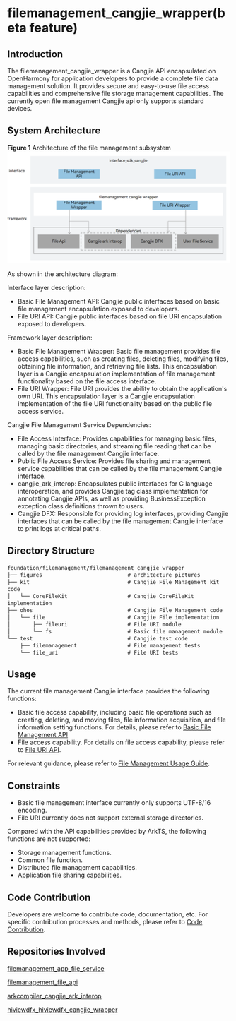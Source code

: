 # filemanagement_cangjie_wrapper(beta feature)

## Introduction

The filemanagement_cangjie_wrapper is a Cangjie API encapsulated on OpenHarmony for application developers to provide a complete file data management solution. It provides secure and easy-to-use file access capabilities and comprehensive file storage management capabilities. The currently open file management Cangjie api only supports standard devices.

## System Architecture

**Figure 1** Architecture of the file management subsystem
![filemanagement_cangjie_wrapper architecture](figures/filemanagement_cangjie_wrapper_architecture_en.png)

As shown in the architecture diagram:

Interface layer description:

- Basic File Management API: Cangjie public interfaces based on basic file management encapsulation exposed to developers.
- File URI API: Cangjie public interfaces based on file URI encapsulation exposed to developers.

Framework layer description:

- Basic File Management Wrapper: Basic file management provides file access capabilities, such as creating files, deleting files, modifying files, obtaining file information, and retrieving file lists. This encapsulation layer is a Cangjie encapsulation implementation of file management functionality based on the file access interface.
- File URI Wrapper: File URI provides the ability to obtain the application's own URI. This encapsulation layer is a Cangjie encapsulation implementation of the file URI functionality based on the public file access service.

Cangjie File Management Service Dependencies:

- File Access Interface: Provides capabilities for managing basic files, managing basic directories, and streaming file reading that can be called by the file management Cangjie interface.
- Public File Access Service: Provides file sharing and management service capabilities that can be called by the file management Cangjie interface.
- cangjie_ark_interop: Encapsulates public interfaces for C language interoperation, and provides Cangjie tag class implementation for annotating Cangjie APIs, as well as providing BusinessException exception class definitions thrown to users.
- Cangjie DFX: Responsible for providing log interfaces, providing Cangjie interfaces that can be called by the file management Cangjie interface to print logs at critical paths.

## Directory Structure

```
foundation/filemanagement/filemanagement_cangjie_wrapper
├── figures                           # architecture pictures
├── kit                               # Cangjie File Management kit code
│   └── CoreFileKit                   # Cangjie CoreFileKit implementation
├── ohos                              # Cangjie File Management code
│   └── file                          # Cangjie File implementation
│       ├── fileuri                   # File URI module
│       └── fs                        # Basic file management module
└── test                              # Cangjie test code
    ├── filemanagement                # File management tests
    └── file_uri                      # File URI tests
```

## Usage

The current file management Cangjie interface provides the following functions:

- Basic file access capability, including basic file operations such as creating, deleting, and moving files, file information acquisition, and file information setting functions. For details, please refer to [Basic File Management API](https://gitcode.com/openharmony-sig/arkcompiler_cangjie_ark_interop/blob/master/doc/API_Reference/source_en/apis/CoreFileKit/cj-apis-file_fs.md)
- File access capability. For details on file access capability, please refer to [File URI API](https://gitcode.com/openharmony-sig/arkcompiler_cangjie_ark_interop/blob/master/doc/API_Reference/source_en/apis/CoreFileKit/cj-apis-file_fileuri.md).

For relevant guidance, please refer to [File Management Usage Guide](https://gitcode.com/openharmony-sig/arkcompiler_cangjie_ark_interop/blob/master/doc/Dev_Guide/source_en/file-management/cj-core-file-kit-intro.md).

## Constraints

-   Basic file management interface currently only supports UTF-8/16 encoding.
-   File URI currently does not support external storage directories.

Compared with the API capabilities provided by ArkTS, the following functions are not supported:

- Storage management functions.
- Common file function.
- Distributed file management capabilities.
- Application file sharing capabilities.

## Code Contribution

Developers are welcome to contribute code, documentation, etc. For specific contribution processes and methods, please refer to [Code Contribution](https://gitcode.com/openharmony/docs/blob/master/en/contribute/code-contribution.md).

## Repositories Involved

[filemanagement_app_file_service](https://gitcode.com/openharmony/filemanagement_app_file_service/blob/master/README.md)

[filemanagement_file_api](https://gitcode.com/openharmony/filemanagement_file_api/blob/master/README.md)

[arkcompiler_cangjie_ark_interop](https://gitcode.com/openharmony-sig/arkcompiler_cangjie_ark_interop/blob/master/README.md)

[hiviewdfx_hiviewdfx_cangjie_wrapper](https://gitcode.com/openharmony-sig/hiviewdfx_hiviewdfx_cangjie_wrapper/blob/master/README.md)
